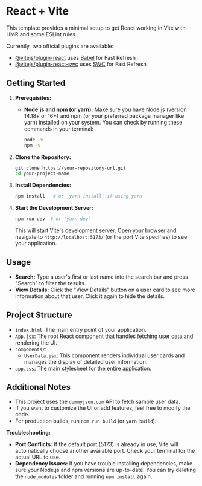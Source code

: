# React + Vite

This template provides a minimal setup to get React working in Vite with HMR and some ESLint rules.

Currently, two official plugins are available:

- [@vitejs/plugin-react](https://github.com/vitejs/vite-plugin-react/blob/main/packages/plugin-react/README.md) uses [Babel](https://babeljs.io/) for Fast Refresh
- [@vitejs/plugin-react-swc](https://github.com/vitejs/vite-plugin-react-swc) uses [SWC](https://swc.rs/) for Fast Refresh



## Getting Started

1. **Prerequisites:**
   * **Node.js and npm (or yarn):** Make sure you have Node.js (version 14.18+ or 16+) and npm (or your preferred package manager like yarn) installed on your system. You can check by running these commands in your terminal:
     ```bash
     node -v
     npm -v 
     ```

2. **Clone the Repository:**
   ```bash
   git clone https://your-repository-url.git
   cd your-project-name
   ```

3. **Install Dependencies:**
   ```bash
   npm install   # or 'yarn install' if using yarn
   ```

4. **Start the Development Server:**
   ```bash
   npm run dev  # or 'yarn dev'
   ```
   This will start Vite's development server. Open your browser and navigate to `http://localhost:5173/` (or the port Vite specifies) to see your application.

## Usage

* **Search:** Type a user's first or last name into the search bar and press "Search" to filter the results.
* **View Details:** Click the "View Details" button on a user card to see more information about that user. Click it again to hide the details.

## Project Structure

* `index.html`: The main entry point of your application.
* `App.jsx`: The root React component that handles fetching user data and rendering the UI.
* `components/`:  
    * `UserData.jsx`:  This component renders individual user cards and manages the display of detailed user information.
* `app.css`: The main stylesheet for the entire application.

## Additional Notes

* This project uses the `dummyjson.com` API to fetch sample user data.
* If you want to customize the UI or add features, feel free to modify the code.
* For production builds, run `npm run build` (or `yarn build`).



**Troubleshooting:**

* **Port Conflicts:** If the default port (5173) is already in use, Vite will automatically choose another available port. Check your terminal for the actual URL to use.
* **Dependency Issues:** If you have trouble installing dependencies, make sure your Node.js and npm versions are up-to-date. You can try deleting the `node_modules` folder and running `npm install` again.

